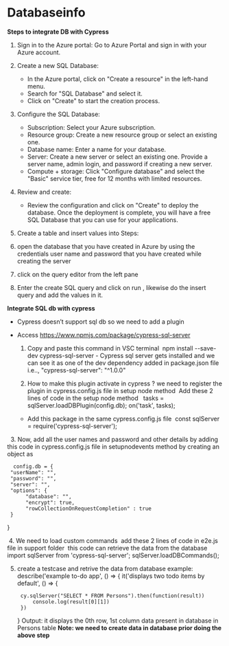 # Databaseinfo
**Steps to integrate DB with Cypress**
1. Sign in to the Azure portal: Go to Azure Portal and sign in with your Azure account.
2. Create a new SQL Database:
    * In the Azure portal, click on "Create a resource" in the left-hand menu.
    * Search for "SQL Database" and select it.
    * Click on "Create" to start the creation process.
3. Configure the SQL Database:
    * Subscription: Select your Azure subscription.
    * Resource group: Create a new resource group or select an existing one.
    * Database name: Enter a name for your database.
    * Server: Create a new server or select an existing one. Provide a server name, admin login, and password if creating a new server.
    * Compute + storage: Click "Configure database" and select the "Basic" service tier, free for 12 months with limited resources.
4. Review and create:
    * Review the configuration and click on "Create" to deploy the database.
Once the deployment is complete, you will have a free SQL Database that you can use for your applications.

5. Create a table and insert values into
Steps: 
1. open the database that you have created in Azure by using the credentials user name and password that you have created while creating the server 
2. click on the query editor from the left pane 
3. Enter the create SQL query and click on run , likewise do the insert query and add the values in it.



**Integrate SQL db with cypress**
- Cypress doesn’t support sql db so we need to add a plugin 
- Access https://www.npmjs.com/package/cypress-sql-server

    1. Copy and paste this command in VSC terminal  npm install --save-dev cypress-sql-server - Cypress sql server gets installed and we can see it as one of the dev dependency added in package.json file i.e.., "cypress-sql-server": "^1.0.0"
 
  
    2. How to make this plugin activate in cypress ? we need to register the plugin in cypress.config.js file in setup node method  Add these 2 lines of code in the setup node method   
 tasks = sqlServer.loadDBPlugin(config.db);
    on('task', tasks);


    - Add this package  in the same cypress.config.js file
 const sqlServer = require('cypress-sql-server');


   3. Now, add all the user names and password and other details by adding this code in cypress.config.js file in setupnodevents method by creating an object as

      config.db = {
     "userName": "",
     "password": "",
     "server": "",
     "options": {
          "database": "",
          "encrypt": true,
          "rowCollectionOnRequestCompletion" : true
     }
 }

 4. We need to load custom commands  add these 2 lines of code in e2e.js file in support folder  this code can retrieve the data from the database   import sqlServer from 'cypress-sql-server';
     sqlServer.loadDBCommands();

5. create a testcase and retrive the data from database 
example: 
describe('example to-do app', () => {
    it('displays two todo items by default', () => {

        cy.sqlServer("SELECT * FROM Persons").then(function(result)) 
            console.log(result[0][1])
        })
    }
Output: it displays the 0th row, 1st column data present in database in Persons table
**Note: we need to create data in database prior doing the above step**
